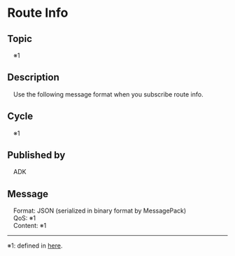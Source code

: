 # Route Info

## Topic  

&emsp;※1

## Description  

&emsp;Use the following message format when you subscribe route info.

## Cycle  

&emsp;※1

## Published by  

&emsp;ADK

## Message  

&emsp;Format: JSON (serialized in binary format by MessagePack)  
&emsp;QoS: ※1  
&emsp;Content: ※1

---  
※1: defined in [here](https://github.tri-ad.tech/WCM-B-and-S/e-Palette_interface/blob/main/100006_route_info.md).
